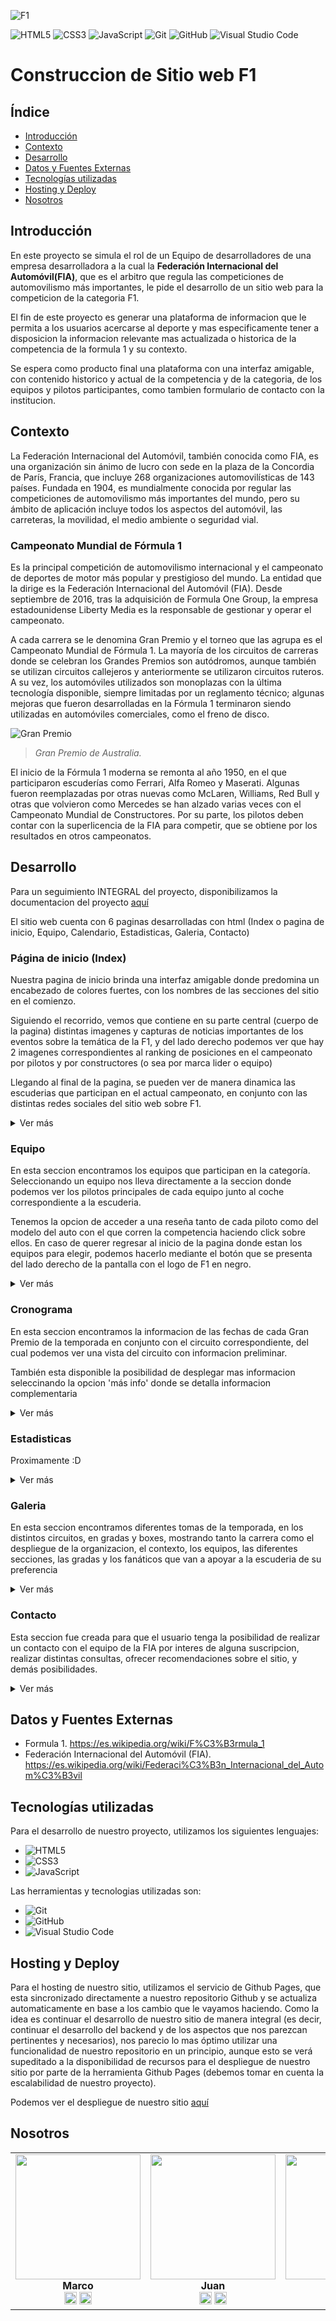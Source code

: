 ![F1](img/F1-Logo-2018.png)
<br />

![HTML5](https://img.shields.io/badge/-HTML5-333333?style=flat&logo=html5)
![CSS3](https://img.shields.io/badge/-CSS3-333333?style=flat&logo=css3)
![JavaScript](https://img.shields.io/badge/-JavaScript-333333?style=flat&logo=javascript)
![Git](https://img.shields.io/badge/-Git-black?style=flat-square&logo=git)
![GitHub](https://img.shields.io/badge/-GitHub-black?style=flat-square&logo=github)
![Visual Studio Code](https://img.shields.io/badge/-Visual%20Studio%20Code-black?style=flat&logo=visual-studio-code&logoColor=007ACC)


# Construccion de Sitio web F1

## Índice
- [Introducción](#Introducción)
- [Contexto](#Contexto)
- [Desarrollo](#Desarrollo)
- [Datos y Fuentes Externas](#Datos-y-Fuentes-Externas)
- [Tecnologías utilizadas](#Tecnologías-utilizadas)
- [Hosting y Deploy](#Hosting-y-Deploy)
- [Nosotros](#Nosotros)


## Introducción

En este proyecto se simula el rol de un Equipo de desarrolladores de una empresa desarrolladora a la cual la  **Federación Internacional del Automóvil(FIA)**, que es el arbitro que regula las competiciones de automovilismo más importantes, le pide el desarrollo de un sitio web para la competicion de la categoria F1.

El fin de este proyecto es generar una plataforma de informacion que le permita a los usuarios acercarse al deporte y mas especificamente tener a disposicion la informacion relevante mas actualizada o historica de la competencia de la formula 1 y su contexto. 

Se espera como producto final una plataforma con una interfaz amigable, con contenido historico y actual de la competencia y de la categoria, de los equipos y pilotos participantes, como tambien formulario de contacto con la institucion.

## Contexto

La Federación Internacional del Automóvil, también conocida como FIA, es una organización sin ánimo de lucro con sede en la plaza de la Concordia de París, Francia, que incluye 268 organizaciones automovilísticas de 143 países. Fundada en 1904, es mundialmente conocida por regular las competiciones de automovilismo más importantes del mundo, pero su ámbito de aplicación incluye todos los aspectos del automóvil, las carreteras, la movilidad, el medio ambiente o seguridad vial.

### Campeonato Mundial de Fórmula 1
Es la principal competición de automovilismo internacional y el campeonato de deportes de motor más popular y prestigioso del mundo. La entidad que la dirige es la Federación Internacional del Automóvil (FIA). Desde septiembre de 2016, tras la adquisición de Formula One Group, la empresa estadounidense Liberty Media es la responsable de gestionar y operar el campeonato.

A cada carrera se le denomina Gran Premio y el torneo que las agrupa es el Campeonato Mundial de Fórmula 1. La mayoría de los circuitos de carreras donde se celebran los Grandes Premios son autódromos, aunque también se utilizan circuitos callejeros y anteriormente se utilizaron circuitos ruteros. A su vez, los automóviles utilizados son monoplazas con la última tecnología disponible, siempre limitadas por un reglamento técnico; algunas mejoras que fueron desarrolladas en la Fórmula 1 terminaron siendo utilizadas en automóviles comerciales, como el freno de disco.

![Gran Premio](img/Galeria/image4.jpeg)
<br />
> _Gran Premio de Australia._


El inicio de la Fórmula 1 moderna se remonta al año 1950, en el que participaron escuderías como Ferrari, Alfa Romeo y Maserati. Algunas fueron reemplazadas por otras nuevas como McLaren, Williams, Red Bull y otras que volvieron como Mercedes se han alzado varias veces con el Campeonato Mundial de Constructores. Por su parte, los pilotos deben contar con la superlicencia de la FIA para competir, que se obtiene por los resultados en otros campeonatos.

## Desarrollo

Para un seguimiento INTEGRAL del proyecto, disponibilizamos la documentacion del proyecto [aquí](docs/DOCUMENTACION%20PROYECTO.docx)

El sitio web cuenta con 6 paginas desarrolladas con html (Index o pagina de inicio, Equipo, Calendario, Estadisticas, Galeria, Contacto)

### Página de inicio (Index)

Nuestra pagina de inicio brinda una interfaz amigable donde predomina un encabezado de colores fuertes, con los nombres de las secciones del sitio en el comienzo.

Siguiendo el recorrido, vemos que contiene en su parte central (cuerpo de la pagina) distintas imagenes y capturas de noticias importantes de los eventos sobre 
la temática de la F1, y del lado derecho podemos ver que hay 2 imagenes correspondientes al ranking de posiciones en el campeonato por pilotos y por constructores
(o sea por marca lider o equipo)

Llegando al final de la pagina, se pueden ver de manera dinamica las escuderias que participan en el actual campeonato, en conjunto con las distintas redes sociales del
sitio web sobre F1.

<details>
<summary>Ver más</summary>

Puedes consultar el codigo de la pagina en el [script de la página](https://github.com/marco11235813/Proyecto-Codo_a_Codo/blob/main/index.html).
</details>

### Equipo

En esta seccion encontramos los equipos que participan en la categoría. Seleccionando un equipo nos lleva directamente a la seccion donde podemos ver los pilotos principales de cada equipo junto al coche correspondiente a la escuderia.

Tenemos la opcion de acceder a una reseña tanto de cada piloto como del modelo del auto con el que corren la competencia haciendo click sobre ellos.
En caso de querer regresar al inicio de la pagina donde estan los equipos para elegir, podemos hacerlo mediante el botón que se presenta del lado derecho de la pantalla con el logo de F1 en negro.

<details>
<summary>Ver más</summary>
  
Puedes consultar el codigo de la pagina en el [script de la página](https://github.com/marco11235813/Proyecto-Codo_a_Codo/blob/main/equipos.html).
</details>

### Cronograma

En esta seccion encontramos la informacion de las fechas de cada Gran Premio de la temporada en conjunto con el circuito correspondiente,
del cual podemos ver una vista del circuito con informacion preliminar.

También esta disponible la posibilidad de desplegar mas informacion seleccinando la opcion 'más info' donde se detalla informacion complementaria

<details>
<summary>Ver más</summary>
  
Puedes consultar el codigo de la pagina en el [script de la página](https://github.com/marco11235813/Proyecto-Codo_a_Codo/blob/main/calendario.html).
</details>

### Estadisticas

Proximamente :D

<details>
<summary>Ver más</summary>
  
Puedes consultar el codigo de la pagina en el [script de la página](https://github.com/marco11235813/Proyecto-Codo_a_Codo/blob/main/estadisticas.html).
</details>

### Galeria

En esta seccion encontramos diferentes tomas de la temporada, en los distintos circuitos, en gradas y boxes, mostrando tanto la carrera como el despliegue de la organizacion, el contexto, los equipos, las diferentes secciones, las gradas y los fanáticos que van a apoyar a la escuderia de su preferencia

<details>
<summary>Ver más</summary>
  
Puedes consultar el codigo de la pagina en el [script de la página](https://github.com/marco11235813/Proyecto-Codo_a_Codo/blob/main/galeria.html).
</details>

### Contacto

Esta seccion fue creada para que el usuario tenga la posibilidad de realizar un contacto con el equipo de la FIA por interes de alguna suscripcion, realizar distintas consultas, ofrecer recomendaciones sobre el sitio, y demás posibilidades.

<details>
<summary>Ver más</summary>
  
Puedes consultar el codigo de la pagina en el [script de la página](https://github.com/marco11235813/Proyecto-Codo_a_Codo/blob/main/contacto.html).
</details>

## Datos y Fuentes Externas

* Formula 1. https://es.wikipedia.org/wiki/F%C3%B3rmula_1
* Federación Internacional del Automóvil (FIA). https://es.wikipedia.org/wiki/Federaci%C3%B3n_Internacional_del_Autom%C3%B3vil 

## Tecnologías utilizadas
Para el desarrollo de nuestro proyecto, utilizamos los siguientes lenguajes:

* ![HTML5](https://img.shields.io/badge/-HTML5-black?style=flat&logo=html5)
* ![CSS3](https://img.shields.io/badge/-CSS3-black?style=flat&logo=css3)
* ![JavaScript](https://img.shields.io/badge/-JavaScript-black?style=flat&logo=javascript)

Las herramientas y tecnologias utilizadas son:

* ![Git](https://img.shields.io/badge/-Git-black?style=flat-square&logo=git)
* ![GitHub](https://img.shields.io/badge/-GitHub-black?style=flat-square&logo=github)
* ![Visual Studio Code](https://img.shields.io/badge/-Visual%20Studio%20Code-black?style=flat&logo=visual-studio-code&logoColor=007ACC)

## Hosting y Deploy

Para el hosting de nuestro sitio, utilizamos el servicio de Github Pages, que esta sincronizado directamente a nuestro repositorio Github y se actualiza automaticamente
en base a los cambio que le vayamos haciendo.
Como la idea es continuar el desarrollo de nuestro sitio de manera integral (es decir, continuar el desarrollo del backend y de los aspectos que nos parezcan pertinentes y necesarios),
nos parecio lo mas óptimo utilizar una funcionalidad de nuestro repositorio en un principio, aunque esto se verá supeditado a la disponibilidad de recursos para el despliegue de nuestro sitio 
por parte de la herramienta Github Pages (debemos tomar en cuenta la escalabilidad de nuestro proyecto).

Podemos ver el despliegue de nuestro sitio [aquí](https://marco11235813.github.io/Proyecto-Codo_a_Codo/)

## Nosotros

<div align="center">
  
|      |      |      |      |
| :--: | :--: | :--: | :--: |
| <img src="assets/Foto_perfil_Marco.jpg" width="200" height="200"><br>**Marco**<br>[<img src="assets/linkedin.png" style="width:20px;">](https://www.linkedin.com/in/marco-antonio-caro-22459711b) [<img src="assets/github.png" style="width:20px;">](https://github.com/marco11235813) | <img src="assets/Foto_perfil_Juan.jpg" width="200" height="200"><br>**Juan**<br>[<img src="assets/linkedin.png" style="width:20px;">](http://www.linkedin.com/in/juan-manuel-yunes-mor) [<img src="assets/github.png" style="width:20px;">](https://github.com/jyunesmor) | <img src="assets/Foto_perfil_Leandro.jpg" width="200" height="200"><br>**Leandro**<br>[<img src="assets/linkedin.png" style="width:20px;">](http://www.linkedin.com/in/leandro-mambelli-79834a6b) [<img src="assets/github.png" style="width:20px;">](LINK_GITHUB_INTEGRANTE3) | <img src="assets/Foto_perfil_Lourdes.jpg" width="200" height="200"><br>**Lourdes**<br>[<img src="assets/linkedin.png" style="width:20px;">](https://www.linkedin.com/in/lourdes-pomponio-68ba6a245) [<img src="assets/github.png" style="width:20px;">](LINK_GITHUB_IN)
  
</div>


